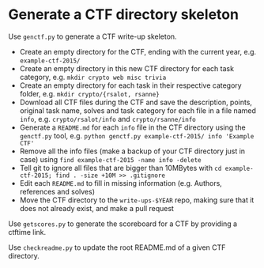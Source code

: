 # Generate a CTF directory skeleton

Use `genctf.py` to generate a CTF write-up skeleton.

* Create an empty directory for the CTF, ending with the current year, e.g. `example-ctf-2015/`
* Create an empty directory in this new CTF directory for each task category, e.g. `mkdir crypto web misc trivia`
* Create an empty directory for each task in their respective category folder, e.g. `mkdir crypto/{rsalot, rsanne}`
* Download all CTF files during the CTF and save the description, points, original task name, solves and task category for each file in a file named `info`, e.g. `crypto/rsalot/info` and `crypto/rsanne/info`
* Generate a `README.md` for each `info` file in the CTF directory using the `genctf.py` tool, e.g. `python genctf.py example-ctf-2015/ info 'Example CTF'`
* Remove all the info files (make a backup of your CTF directory just in case) using `find example-ctf-2015 -name info -delete`
* Tell git to ignore all files that are bigger than 10MBytes with `cd example-ctf-2015; find . -size +10M >> .gitignore`
* Edit each `README.md` to fill in missing information (e.g. Authors, references and solves)
* Move the CTF directory to the `write-ups-$YEAR` repo, making sure that it does not already exist, and make a pull request

Use `getscores.py` to generate the scoreboard for a CTF by providing a ctftime link.

Use `checkreadme.py` to update the root README.md of a given CTF directory.
